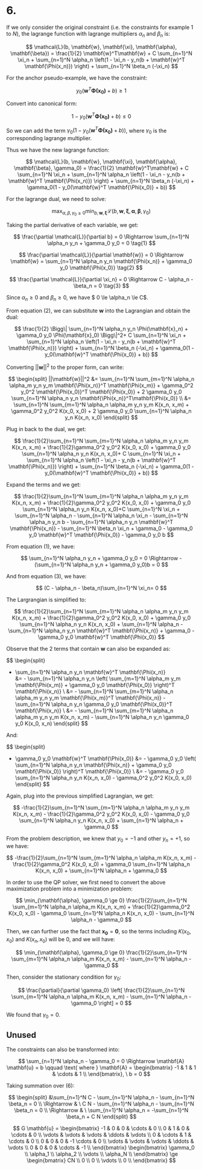 # 6.

If we only consider the original constraint (i.e. the constraints for example $1$ to $N$), the lagrange function with lagrange multipliers $\alpha_n$ and $\beta_n$ is:

$$
\mathcal{L}(b, \mathbf{w}, \mathbf{\xi}, \mathbf{\alpha}, \mathbf{\beta}) = \frac{1}{2} \mathbf{w}^T\mathbf{w} + C \sum_{n=1}^N \xi_n + \sum_{n=1}^N \alpha_n \left(1 - \xi_n - y_n(b + \mathbf{w}^T \mathbf{\Phi(x_n)}) \right) + \sum_{n=1}^N \beta_n (-\xi_n)
$$

For the anchor pseudo-example, we have the constraint:

$$
y_0(\mathbf{w}^T\mathbf{\Phi(x_0)} + b) \geq 1 
$$

Convert into canonical form:

$$
1 - y_0(\mathbf{w}^T \mathbf{\Phi(x_0)} + b) \leq 0
$$

So we can add the term $\gamma_0(1 - y_0(\mathbf{w}^T \mathbf{\Phi(x_0)} + b))$, where $\gamma_0$ is the corresponding lagrange multiplier.

Thus we have the new lagrange function:

$$
\mathcal{L}(b, \mathbf{w}, \mathbf{\xi}, \mathbf{\alpha}, \mathbf{\beta}, \gamma_0) = \frac{1}{2} \mathbf{w}^T\mathbf{w} + C \sum_{n=1}^N \xi_n + \sum_{n=1}^N \alpha_n \left(1 - \xi_n - y_n(b + \mathbf{w}^T \mathbf{\Phi(x_n)}) \right) + \sum_{n=1}^N \beta_n (-\xi_n) + \gamma_0(1 - y_0(\mathbf{w}^T \mathbf{\Phi(x_0)} + b))
$$

For the lagrange dual, we need to solve:

$$
\max_{\alpha, \beta, \gamma_0 \ge 0} \min_{b, \mathbf{w}, \mathbf{\xi}} \mathcal{L}(b, \mathbf{w}, \mathbf{\xi}, \mathbf{\alpha}, \mathbf{\beta}, \gamma_0)
$$

Taking the partial derivative of each variable, we get:

$$
\frac{\partial \mathcal{L}}{\partial b} = 0 \Rightarrow \sum_{n=1}^N \alpha_n y_n + \gamma_0 y_0 = 0
\tag{1}
$$

$$
\frac{\partial \mathcal{L}}{\partial \mathbf{w}} = 0 \Rightarrow \mathbf{w} = \sum_{n=1}^N \alpha_n y_n \mathbf{\Phi(x_n)} + \gamma_0 y_0 \mathbf{\Phi(x_0)}
\tag{2}
$$

$$
\frac{\partial \mathcal{L}}{\partial \xi_n} = 0 \Rightarrow C - \alpha_n - \beta_n = 0 
\tag{3}
$$

Since $\alpha_n \geq 0$ and $\beta_n \geq 0$, we have $ 0 \le \alpha_n \le C$.

From equation $(2)$, we can substitute $\mathbf{w}$ into the Lagrangian and obtain the dual:

$$
\frac{1}{2} \Bigg\| \sum_{n=1}^N \alpha_n y_n \Phi(\mathbf{x}_n) + \gamma_0 y_0 \Phi(\mathbf{x}_0) \Bigg\|^2+ C \sum_{n=1}^N \xi_n + \sum_{n=1}^N \alpha_n \left(1 - \xi_n - y_n(b + \mathbf{w}^T \mathbf{\Phi(x_n)}) \right) + \sum_{n=1}^N \beta_n (-\xi_n) + \gamma_0(1 - y_0(\mathbf{w}^T \mathbf{\Phi(x_0)} + b))
$$

Converting $||\mathbf{w}||^2$ to the proper form, can write:

$$
\begin{split}
||\mathbf{w}||^2 
&= \sum_{n=1}^N \sum_{m=1}^N \alpha_n \alpha_m y_n y_m \mathbf{\Phi(x_n)}^T \mathbf{\Phi(x_m)} + \gamma_0^2 y_0^2 \mathbf{\Phi(x_0)}^T \mathbf{\Phi(x_0)} + 2 \gamma_0 y_0 \sum_{n=1}^N \alpha_n y_n \mathbf{\Phi(x_n)}^T\mathbf{\Phi(x_0)} \\
&= \sum_{n=1}^N \sum_{m=1}^N \alpha_n \alpha_m y_n y_m K(x_n, x_m) + \gamma_0^2 y_0^2 K(x_0, x_0) + 2 \gamma_0 y_0 \sum_{n=1}^N \alpha_n y_n K(x_n, x_0)
\end{split}
$$

Plug in back to the dual, we get:

$$
\frac{1}{2}\sum_{n=1}^N \sum_{m=1}^N \alpha_n \alpha_m y_n y_m K(x_n, x_m) + \frac{1}{2}\gamma_0^2 y_0^2 K(x_0, x_0) + \gamma_0 y_0 \sum_{n=1}^N \alpha_n y_n K(x_n, x_0)+ C \sum_{n=1}^N \xi_n + \sum_{n=1}^N \alpha_n \left(1 - \xi_n - y_n(b + \mathbf{w}^T \mathbf{\Phi(x_n)}) \right) + \sum_{n=1}^N \beta_n (-\xi_n) + \gamma_0(1 - y_0(\mathbf{w}^T \mathbf{\Phi(x_0)} + b))
$$

Expand the terms and we get:

$$
\frac{1}{2}\sum_{n=1}^N \sum_{m=1}^N \alpha_n \alpha_m y_n y_m K(x_n, x_m) + \frac{1}{2}\gamma_0^2 y_0^2 K(x_0, x_0) + \gamma_0 y_0 \sum_{n=1}^N \alpha_n y_n K(x_n, x_0)+C \sum_{n=1}^N \xi_n + \sum_{n=1}^N \alpha_n - \sum_{n=1}^N \alpha_n \xi_n - \sum_{n=1}^N \alpha_n y_n b - \sum_{n=1}^N \alpha_n y_n \mathbf{w}^T \mathbf{\Phi(x_n)} - \sum_{n=1}^N \beta_n \xi_n + \gamma_0 - \gamma_0 y_0 \mathbf{w}^T \mathbf{\Phi(x_0)} - \gamma_0 y_0 b
$$

From equation $(1)$, we have:

$$
\sum_{n=1}^N \alpha_n y_n + \gamma_0 y_0 = 0 \Rightarrow -(\sum_{n=1}^N \alpha_n y_n + \gamma_0 y_0)b = 0
$$

And from equation $(3)$, we have:

$$
(C - \alpha_n - \beta_n)\sum_{n=1}^N \xi_n= 0 
$$

The Largrangian is simplified to:

$$
\frac{1}{2}\sum_{n=1}^N \sum_{m=1}^N \alpha_n \alpha_m y_n y_m K(x_n, x_m) + \frac{1}{2}\gamma_0^2 y_0^2 K(x_0, x_0) + \gamma_0 y_0 \sum_{n=1}^N \alpha_n y_n K(x_n, x_0) + \sum_{n=1}^N \alpha_n  - \sum_{n=1}^N \alpha_n y_n \mathbf{w}^T \mathbf{\Phi(x_n)}  + \gamma_0 - \gamma_0 y_0 \mathbf{w}^T \mathbf{\Phi(x_0)} 
$$

Observe that the 2 terms that contain $\mathbf{w}$ can also be expanded as:

$$
\begin{split}
- \sum_{n=1}^N \alpha_n y_n \mathbf{w}^T \mathbf{\Phi(x_n)}  
&= - \sum_{n=1}^N \alpha_n y_n \left( \sum_{m=1}^N \alpha_m y_m \mathbf{\Phi(x_m)} + \gamma_0 y_0 \mathbf{\Phi(x_0)} \right)^T \mathbf{\Phi(x_n)} \\
&= - \sum_{n=1}^N \sum_{m=1}^N \alpha_n \alpha_m y_n y_m \mathbf{\Phi(x_m)}^T \mathbf{\Phi(x_n)} - \sum_{n=1}^N \alpha_n y_n \gamma_0 y_0 \mathbf{\Phi(x_0)}^T \mathbf{\Phi(x_n)} \\
&= - \sum_{n=1}^N \sum_{m=1}^N \alpha_n \alpha_m y_n y_m K(x_n, x_m) - \sum_{n=1}^N \alpha_n y_n \gamma_0 y_0 K(x_0, x_n)
\end{split}
$$

And:

$$
\begin{split}
- \gamma_0 y_0 \mathbf{w}^T \mathbf{\Phi(x_0)} 
&= - \gamma_0 y_0 \left( \sum_{n=1}^N \alpha_n y_n \mathbf{\Phi(x_n)} + \gamma_0 y_0 \mathbf{\Phi(x_0)} \right)^T \mathbf{\Phi(x_0)} \\
&= - \gamma_0 y_0 \sum_{n=1}^N \alpha_n y_n K(x_n, x_0) - \gamma_0^2 y_0^2 K(x_0, x_0)
\end{split}
$$

Again, plug into the previous simplified Lagrangian, we get:

$$
-\frac{1}{2}\sum_{n=1}^N \sum_{m=1}^N \alpha_n \alpha_m y_n y_m K(x_n, x_m) - \frac{1}{2}\gamma_0^2 y_0^2 K(x_0, x_0) - \gamma_0 y_0 \sum_{n=1}^N \alpha_n y_n K(x_n, x_0) + \sum_{n=1}^N \alpha_n  + \gamma_0 
$$


From the problem description, we knew that $y_0 = -1$ and other $y_n = +1$, so we have:

$$
-\frac{1}{2}\sum_{n=1}^N \sum_{m=1}^N \alpha_n \alpha_m K(x_n, x_m) - \frac{1}{2}\gamma_0^2 K(x_0, x_0) + \gamma_0 \sum_{n=1}^N \alpha_n K(x_n, x_0) + \sum_{n=1}^N \alpha_n  + \gamma_0 
$$

In order to use the QP solver, we first need to convert the above maximization problem into a minimization problem:

$$
\min_{\mathbf{\alpha}, \gamma_0 \ge 0} \frac{1}{2}\sum_{n=1}^N \sum_{m=1}^N \alpha_n \alpha_m K(x_n, x_m) + \frac{1}{2}\gamma_0^2 K(x_0, x_0) - \gamma_0 \sum_{n=1}^N \alpha_n K(x_n, x_0) - \sum_{n=1}^N \alpha_n  - \gamma_0 
$$

Then, we can further use the fact that $\mathbf{x_0} = \mathbf{0}$, so the terms including $K(x_0, x_0)$ and $K(x_n, x_0)$ will be 0, and we will have:

$$
\min_{\mathbf{\alpha}, \gamma_0 \ge 0} \frac{1}{2}\sum_{n=1}^N \sum_{m=1}^N \alpha_n \alpha_m K(x_n, x_m) - \sum_{n=1}^N \alpha_n  - \gamma_0 
$$

Then, consider the stationary condition for $\gamma_0$:

$$
\frac{\partial}{\partial \gamma_0} \left[ \frac{1}{2}\sum_{n=1}^N \sum_{m=1}^N \alpha_n \alpha_m K(x_n, x_m) - \sum_{n=1}^N \alpha_n  - \gamma_0 \right] = 0
$$

We found that $\gamma_0 = 0$.

## Unused

The constraints can also be transformed into:

$$
\sum_{n=1}^N \alpha_n - \gamma_0 = 0 \Rightarrow \mathbf{A} \mathbf{u} = b \qquad \text{
where } \mathbf{A} = \begin{bmatrix}
-1 & 1 & 1 & \cdots & 1 \\
\end{bmatrix}, \ b = 0
$$

Taking summation over $(6)$:

$$
\begin{split}
&\sum_{n=1}^N C - \sum_{n=1}^N \alpha_n - \sum_{n=1}^N \beta_n = 0 \\
\Rightarrow & \ C N - \sum_{n=1}^N \alpha_n - \sum_{n=1}^N \beta_n = 0 \\
\Rightarrow & \  \sum_{n=1}^N \alpha_n = -\sum_{n=1}^N \beta_n + C N 
\end{split}
$$

$$
G \mathbf{u} = \begin{bmatrix}
-1 & 0 & 0 & \cdots & 0 \\
0 & 1 & 0 & \cdots & 0 \\
\vdots & \vdots & \vdots & \ddots & \vdots \\
0 & \cdots & 1 & \cdots & 0 \\
0 & 0 & 0 & -1 \cdots & 0 \\
\vdots & \vdots & \vdots & \ddots & \vdots \\
0 & 0 & 0 & \cdots & -1 \\
\end{bmatrix}
\begin{bmatrix}
\gamma_0 \\
\alpha_1 \\
\alpha_2 \\
\vdots \\
\alpha_N \\
\end{bmatrix} \ge \begin{bmatrix}
CN \\
0 \\
0 \\
\vdots \\
0 \\
\end{bmatrix}
$$
